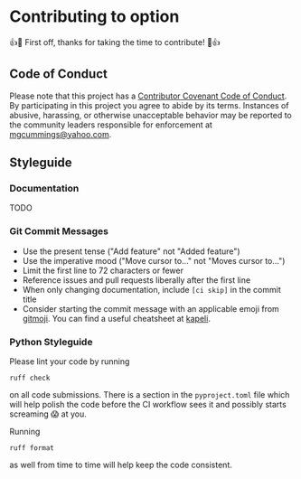 # Contributing to option

:+1::tada: First off, thanks for taking the time to contribute! :tada::+1:

## Code of Conduct

Please note that this project has a [Contributor Covenant Code of Conduct].
By participating in this project you agree to abide by its terms.
Instances of abusive, harassing, or otherwise unacceptable behavior may be
reported to the community leaders responsible for enforcement at
[mgcummings@yahoo.com](mailto:mgcummings@yahoo.com).

## Styleguide

### Documentation

TODO

### Git Commit Messages

* Use the present tense ("Add feature" not "Added feature")
* Use the imperative mood ("Move cursor to..." not "Moves cursor to...")
* Limit the first line to 72 characters or fewer
* Reference issues and pull requests liberally after the first line
* When only changing documentation, include `[ci skip]` in the commit title
* Consider starting the commit message with an applicable emoji from [gitmoji].
  You can find a useful cheatsheet at [kapeli].

### Python Styleguide

Please lint your code by running
```shell
ruff check
```
on all code submissions.
There is a section in the `pyproject.toml` file which will help polish the code
before the CI workflow sees it and possibly starts screaming :scream: at you.

Running
```shell
ruff format
```
as well from time to time will help keep the code consistent.


[ruff]: https://docs.astral.sh/ruff/
[Contributor Covenant Code of Conduct]: CODE_OF_CONDUCT.md
[gitmoji]: https://gitmoji.dev/
[kapeli]: https://kapeli.com/cheat_sheets/Gitmoji.docset/Contents/Resources/Documents/index
